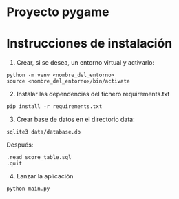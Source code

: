 # Proyecto pygame

# Instrucciones de instalación

1. Crear, si se desea, un entorno virtual y activarlo:

```
python -m venv <nombre_del_entorno>
source <nombre_del_entorno>/bin/activate
```

2. Instalar las dependencias del fichero requirements.txt

```
pip install -r requirements.txt
```

3. Crear base de datos en el directorio data:

```
sqlite3 data/database.db
```
Después: 

```
.read score_table.sql
.quit
```

4. Lanzar la aplicación

```
python main.py
```